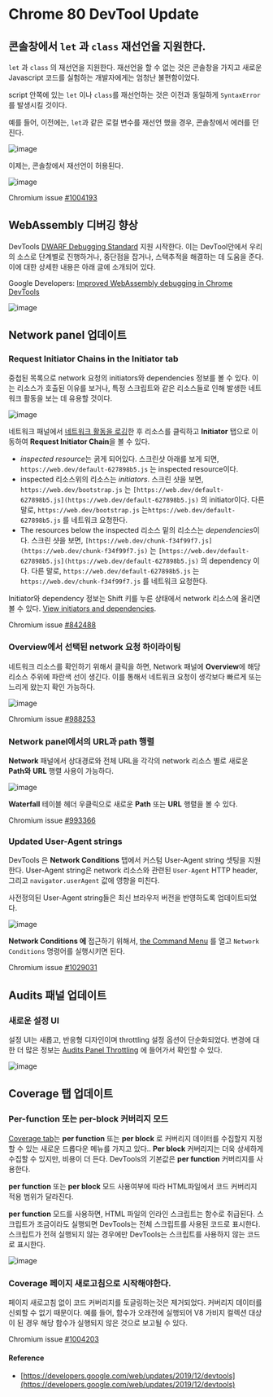 # Chrome 80 DevTool Update

## 콘솔창에서 `let` 과 `class` 재선언을 지원한다.

 `let` 과 `class` 의 재선언을 지원한다. 재선언을 할 수 없는 것은 콘솔창을 가지고 새로운 Javascript 코드를 실험하는 개발자에게는 엄청난 불편함이었다. 

script 안쪽에 있는 `let` 이나 `class`를 재선언하는 것은 이전과 동일하게 `SyntaxError`를 발생시킬 것이다.

예를 들어, 이전에는, `let`과 같은 로컬 변수를 재선언 했을 경우, 콘솔창에서 에러를 던진다.

![image](https://user-images.githubusercontent.com/24274424/74095008-d0fbdd00-4b2d-11ea-88cc-40deaba2465b.png)

이제는, 콘솔창에서 재선언이 허용된다.

![image](https://user-images.githubusercontent.com/24274424/74095014-ec66e800-4b2d-11ea-84e2-41654d770014.png)

Chromium issue [#1004193](https://crbug.com/1004193)

## WebAssembly 디버깅 향상

DevTools [DWARF Debugging Standard](http://dwarfstd.org/) 지원 시작한다. 이는 DevTool안에서 우리의 소스로 단계별로 진행하거나, 중단점을 잡거나, 스택추적을 해결하는 데 도움을 준다. 이에 대한 상세한 내용은 아래 글에 소개되어 있다.

Google Developers: [Improved WebAssembly debugging in Chrome DevTools](https://developers.google.com/web/updates/2019/12/webassembly)

![image](https://user-images.githubusercontent.com/24274424/74095018-01dc1200-4b2e-11ea-808e-1cda18156298.png)

## Network panel 업데이트

### Request Initiator Chains in the Initiator tab

중첩된 목록으로 network 요청의 initiators와 dependencies 정보를 볼 수 있다. 이는 리소스가 호출된 이유를 보거나, 특정 스크립트와 같은 리소스들로 인해 발생한 네트워크 활동을 보는 데 유용할 것이다.

![image](https://user-images.githubusercontent.com/24274424/74095021-09032000-4b2e-11ea-8fd9-a08561dc5e89.png)

네트워크 패널에서 [네트워크 활동을 로깅](https://developers.google.com/web/tools/chrome-devtools/network)한 후 리소스를 클릭하고 **Initiator** 탭으로 이동하여  **Request Initiator Chain**을 볼 수 있다.

- *inspected resource*는 굵게 되어있다. 스크린샷 아래를 보게 되면, `https://web.dev/default-627898b5.js` 는 inspected resource이다.
- inspected 리소스위의 리소스는 *initiators*. 스크린 샷을 보면, `https://web.dev/bootstrap.js` 는 `[https://web.dev/default-627898b5.js](https://web.dev/default-627898b5.js)` 의 initiator이다. 다른 말로, `https://web.dev/bootstrap.js` 는`https://web.dev/default-627898b5.js` 를 네트워크 요청한다.
- The resources below the inspected 리소스 밑의 리소스는 *dependencies*이다. 스크린 샷을 보면, `[https://web.dev/chunk-f34f99f7.js](https://web.dev/chunk-f34f99f7.js)` 는  `[https://web.dev/default-627898b5.js](https://web.dev/default-627898b5.js)` 의 dependency 이다. 다른 말로,  `https://web.dev/default-627898b5.js` 는  `https://web.dev/chunk-f34f99f7.js` 를 네트워크 요청한다.

Initiator와 dependency 정보는 Shift 키를 누른 상태에서 network 리소스에 올리면 볼 수 있다. [View initiators and dependencies](https://developers.google.com/web/tools/chrome-devtools/network/reference).

Chromium issue [#842488](https://crbug.com/842488)

### Overview에서 선택된 network 요청 하이라이팅

네트워크 리소스를 확인하기 위해서 클릭을 하면, Network 패널에 **Overview**에 해당 리소스 주위에 파란색 선이 생긴다. 이를 통해서 네트워크 요청이 생각보다 빠르게 또는 느리게 왔는지 확인 가능하다.

![image](https://user-images.githubusercontent.com/24274424/74095028-20420d80-4b2e-11ea-874a-bfe6ec64c7ec.png)

Chromium issue [#988253](https://crbug.com/988253)

### Network panel에서의 URL과 path 행렬

**Network** 패널에서 상대경로와 전체 URL을 각각의 network 리소스 별로 새로운 **Path와** **URL** 행렬 사용이 가능하다. 

![image](https://user-images.githubusercontent.com/24274424/74095029-246e2b00-4b2e-11ea-9b77-89fec563c287.png)

**Waterfall** 테이블 헤더 우클릭으로 새로운 **Path** 또는 **URL** 행렬을 볼 수 있다.

Chromium issue [#993366](https://crbug.com/993366)

### Updated User-Agent strings

DevTools 은 **Network Conditions** 탭에서 커스텀  User-Agent string 셋팅을 지원한다. User-Agent string은 network 리소스와 관련된 `User-Agent` HTTP header, 그리고 `navigator.userAgent` 값에 영향을 미친다. 

사전정의된 User-Agent string들은 최신 브라우저 버전을 반영하도록 업데이트되었다.

![image](https://user-images.githubusercontent.com/24274424/74095036-4a93cb00-4b2e-11ea-97cb-4b9e106dc5d6.png)

**Network Conditions 에** 접근하기 위해서, [the Command Menu](https://developers.google.com/web/tools/chrome-devtools/command-menu) 를 열고 `Network Conditions` 명령어를 실행시키면 된다.

Chromium issue [#1029031](https://crbug.com/1029031)

## Audits 패널 업데이트

### 새로운 설정 UI

설정 UI는 새롭고, 반응형 디자인이며 throttling 설정 옵션이 단순화되었다. 변경에 대한 더 많은 정보는 [Audits Panel Throttling](https://github.com/GoogleChrome/lighthouse/blob/master/docs/throttling.md#devtools-audits-panel-throttling) 에 들어가서 확인할 수 있다.

![image](https://user-images.githubusercontent.com/24274424/74095037-4f587f00-4b2e-11ea-8c14-b93caef94e65.png)

## Coverage 탭 업데이트

### Per-function 또는 per-block 커버리지 모드

[Coverage tab](https://developers.google.com/web/tools/chrome-devtools/coverage)는 **per function** 또는 **per block** 로 커버리지 데이터를 수집할지 지정할 수 있는 새로운 드롭다운 메뉴를 가지고 있다.. **Per block** 커버리지는 더욱 상세하게 수집할 수 있지만, 비용이 더 든다. DevTools의 기본값은 **per function** 커버리지를 사용한다.

**per function** 또는 **per block** 모드 사용여부에 따라 HTML파일에서 코드 커버리지 적용 범위가 달라진다. 

**per function** 모드를 사용하면, HTML 파일의 인라인 스크립트는 함수로 취급된다. 스크립트가 조금이라도 실행되면 DevTools는 전체 스크립트를 사용된 코드로 표시한다.스크립트가 전혀 실행되지 않는 경우에만 DevTools는 스크립트를 사용하지 않는 코드로 표시한다.

![image](https://user-images.githubusercontent.com/24274424/74095038-52536f80-4b2e-11ea-85e7-1027ddb72abc.png)

### Coverage 페이지 새로고침으로 시작해야한다.

페이지 새로고침 없이 코드 커버리지를 토글링하는것은 제거되었다. 커버리지 데이터를 신뢰할 수 없기 때문이다. 예를 들어, 함수가 오래전에 실행되어 V8 가비지 컬렉션 대상이 된 경우 해당 함수가 실행되지 않은 것으로 보고될 수 있다.

Chromium issue [#1004203](https://crbug.com/1004203)

#### Reference

- [https://developers.google.com/web/updates/2019/12/devtools](https://developers.google.com/web/updates/2019/12/devtools)
